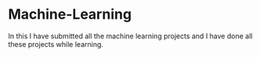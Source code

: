 # Machine-Learning
In this I have submitted all the machine learning projects and I have done all these projects while learning.
